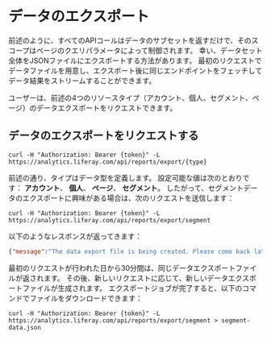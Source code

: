 # データのエクスポート

前述のように、すべてのAPIコールはデータのサブセットを返すだけで、そのスコープはページのクエリパラメータによって制御されます。 幸い、データセット全体をJSONファイルにエクスポートする方法があります。 最初のリクエストでデータファイルを用意し、エクスポート後に同じエンドポイントをフェッチしてデータ結果をストリームすることができます。

ユーザーは、前述の4つのリソースタイプ（アカウント、個人、セグメント、ページ）のデータエクスポートをリクエストできます。

## データのエクスポートをリクエストする

```
curl -H "Authorization: Bearer {token}" -L https://analytics.liferay.com/api/reports/export/{type}
```

前述の通り、タイプはデータ型を定義します。 設定可能な値は次のとおりです： **アカウント**、 **個人**、 **ページ**、 **セグメント**。  したがって、セグメントデータのエクスポートに興味がある場合は、次のリクエストを送信します：

```
curl -H "Authorization: Bearer {token}" -L https://analytics.liferay.com/api/reports/export/segment
```

以下のようなレスポンスが返ってきます：

```json
{"message":"The data export file is being created. Please come back later."}
```

最初のリクエストが行われた日から30分間は、同じデータエクスポートファイルが返されます。 その後、新しいリクエストに応じて、新しいデータエクスポートファイルが生成されます。 エクスポートジョブが完了すると、以下のコマンドでファイルをダウンロードできます：

```
curl -H "Authorization: Bearer {token}" -L https://analytics.liferay.com/api/reports/export/segment > segment-data.json
```
